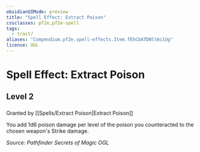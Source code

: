 ```yaml
---
obsidianUIMode: preview
title: "Spell Effect: Extract Poison"
cssclasses: pf2e,pf2e-spell
tags:
  - trait/
aliases: "Compendium.pf2e.spell-effects.Item.fEhCbATDNlt6c1Ug"
license: OGL
---
```

# Spell Effect: Extract Poison
## Level 2
### 






Granted by [[Spells/Extract Poison|Extract Poison]]

You add 1d6 poison damage per level of the poison you counteracted to the chosen weapon's Strike damage.

*Source: Pathfinder Secrets of Magic*
*OGL*